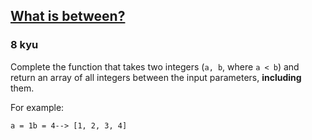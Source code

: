 <h2><a href=https://www.codewars.com/kata/55ecd718f46fba02e5000029/train/javascript target="_blank">What is between?</a></h2><h3>8 kyu</h3><p>Complete the function that takes two integers (<code>a, b</code>, where <code>a &lt; b</code>) and return an array of all integers between the input parameters, <strong>including</strong> them.</p><p>For example:</p><pre><code>a = 1b = 4--&gt; [1, 2, 3, 4]</code></pre>